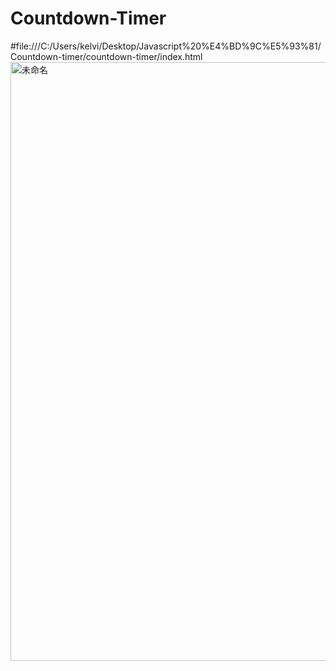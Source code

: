 # Countdown-Timer
#file:///C:/Users/kelvi/Desktop/Javascript%20%E4%BD%9C%E5%93%81/Countdown-timer/countdown-timer/index.html
<img width="958" alt="未命名" src="https://user-images.githubusercontent.com/62473938/127740222-19293077-7486-405a-ae02-f29da9b60b97.png">
